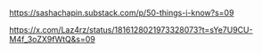 



https://sashachapin.substack.com/p/50-things-i-know?s=09

https://x.com/Laz4rz/status/1816128021973328073?t=sYe7U9CU-M4f_3oZX9fWtQ&s=09